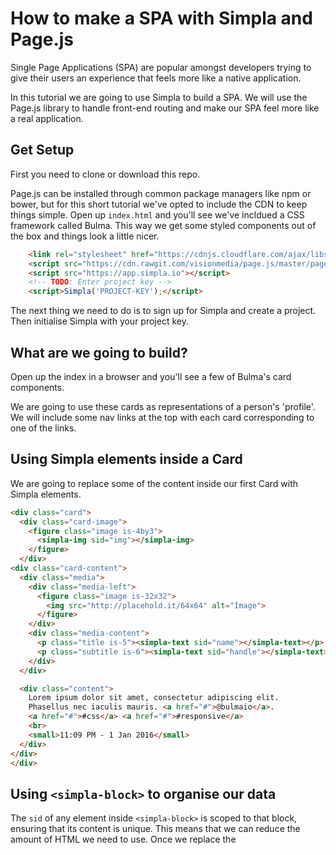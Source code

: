 # How to make a SPA with Simpla and Page.js

Single Page Applications (SPA) are popular amongst developers trying to give their users an experience that feels more like a native application. 

In this tutorial we are going to use Simpla to build a SPA. We will use the Page.js library to handle front-end routing and make our SPA feel more like a real application.

## Get Setup

First you need to clone or download this repo. 

Page.js can be installed through common package managers like npm or bower, but for this short tutorial we've opted to include the CDN to keep things simple. Open up `index.html` and you'll see we've incldued a CSS framework called Bulma. This way we get some styled components out of the box and things look a little nicer.

```html
    <link rel="stylesheet" href="https://cdnjs.cloudflare.com/ajax/libs/bulma/0.2.3/css/bulma.css">
    <script src="https://cdn.rawgit.com/visionmedia/page.js/master/page.js"></script>
    <script src="https://app.simpla.io"></script>
    <!-- TODO: Enter project key -->  
    <script>Simpla('PROJECT-KEY');</script>  
```

The next thing we need to do is to sign up for Simpla and create a project. Then initialise Simpla with your project key.

## What are we going to build?

Open up the index in a browser and you'll see a few of Bulma's card components. 

We are going to use these cards as representations of a person's 'profile'. We will include some nav links at the top with each card corresponding to one of the links.

## Using Simpla elements inside a Card

We are going to replace some of the content inside our first Card with Simpla elements. 

```html
<div class="card">
  <div class="card-image">
    <figure class="image is-4by3">
      <simpla-img sid="img"></simpla-img>
    </figure>
  </div>
<div class="card-content">
  <div class="media">
    <div class="media-left">
      <figure class="image is-32x32">
        <img src="http://placehold.it/64x64" alt="Image">
      </figure>
    </div>
    <div class="media-content">
      <p class="title is-5"><simpla-text sid="name"></simpla-text></p>
      <p class="subtitle is-6"><simpla-text sid="handle"></simpla-text></p>
    </div>
  </div>

  <div class="content">
    Lorem ipsum dolor sit amet, consectetur adipiscing elit.
    Phasellus nec iaculis mauris. <a href="#">@bulmaio</a>.
    <a href="#">#css</a> <a href="#">#responsive</a>
    <br>
    <small>11:09 PM - 1 Jan 2016</small>
  </div>
</div>
</div>
```


## Using `<simpla-block>` to organise our data

The `sid` of any element inside `<simpla-block>` is scoped to that block, ensuring that its content is unique. This means that we can reduce the amount of HTML we need to use. Once we replace the